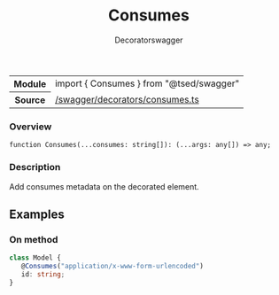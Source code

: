 
<header class="symbol-info-header"><h1 id="consumes">Consumes</h1><label class="symbol-info-type-label decorator">Decorator</label><label class="api-type-label swagger" title="swagger">swagger</label></header>
<!-- summary -->
<section class="symbol-info"><table class="is-full-width"><tbody><tr><th>Module</th><td><div class="lang-typescript"><span class="token keyword">import</span> { Consumes }&nbsp;<span class="token keyword">from</span>&nbsp;<span class="token string">"@tsed/swagger"</span></div></td></tr><tr><th>Source</th><td><a href="https://github.com/Romakita/ts-express-decorators/blob/v4.26.0/src//swagger/decorators/consumes.ts#L0-L0">/swagger/decorators/consumes.ts</a></td></tr></tbody></table></section>
<!-- overview -->


### Overview


<pre><code class="typescript-lang ">function <span class="token function">Consumes</span><span class="token punctuation">(</span>...consumes<span class="token punctuation">:</span> <span class="token keyword">string</span><span class="token punctuation">[</span><span class="token punctuation">]</span><span class="token punctuation">)</span><span class="token punctuation">:</span> <span class="token punctuation">(</span>...args<span class="token punctuation">:</span> <span class="token keyword">any</span><span class="token punctuation">[</span><span class="token punctuation">]</span><span class="token punctuation">)</span> => <span class="token keyword">any</span><span class="token punctuation">;</span></code></pre>


<!-- Parameters -->

<!-- Description -->


### Description

Add consumes metadata on the decorated element.

## Examples
### On method

```typescript
class Model {
   @Consumes("application/x-www-form-urlencoded")
   id: string;
}
```

<!-- Members -->

